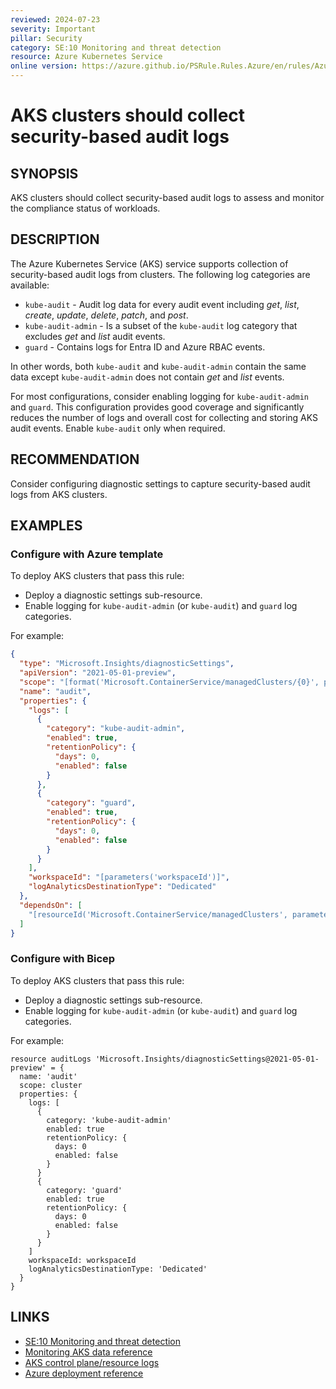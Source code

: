 ```yaml
---
reviewed: 2024-07-23
severity: Important
pillar: Security
category: SE:10 Monitoring and threat detection
resource: Azure Kubernetes Service
online version: https://azure.github.io/PSRule.Rules.Azure/en/rules/Azure.AKS.AuditLogs/
---
```


# AKS clusters should collect security-based audit logs

## SYNOPSIS

AKS clusters should collect security-based audit logs to assess and monitor the compliance status of workloads.

## DESCRIPTION

The Azure Kubernetes Service (AKS) service supports collection of security-based audit logs from clusters.
The following log categories are available:

- `kube-audit` - Audit log data for every audit event including _get_, _list_, _create_, _update_, _delete_, _patch_, and _post_.
- `kube-audit-admin` - Is a subset of the `kube-audit` log category that excludes _get_ and _list_ audit events.
- `guard` - Contains logs for Entra ID and Azure RBAC events.

In other words, both `kube-audit` and `kube-audit-admin` contain the same data except `kube-audit-admin` does not contain _get_ and _list_ events.

For most configurations, consider enabling logging for `kube-audit-admin` and `guard`.
This configuration provides good coverage and significantly reduces the number of logs and overall cost for collecting and storing AKS audit events.
Enable `kube-audit` only when required.

## RECOMMENDATION

Consider configuring diagnostic settings to capture security-based audit logs from AKS clusters.

## EXAMPLES

### Configure with Azure template

To deploy AKS clusters that pass this rule:

- Deploy a diagnostic settings sub-resource.
- Enable logging for `kube-audit-admin` (or `kube-audit`) and `guard` log categories.

For example:

```json
{
  "type": "Microsoft.Insights/diagnosticSettings",
  "apiVersion": "2021-05-01-preview",
  "scope": "[format('Microsoft.ContainerService/managedClusters/{0}', parameters('name'))]",
  "name": "audit",
  "properties": {
    "logs": [
      {
        "category": "kube-audit-admin",
        "enabled": true,
        "retentionPolicy": {
          "days": 0,
          "enabled": false
        }
      },
      {
        "category": "guard",
        "enabled": true,
        "retentionPolicy": {
          "days": 0,
          "enabled": false
        }
      }
    ],
    "workspaceId": "[parameters('workspaceId')]",
    "logAnalyticsDestinationType": "Dedicated"
  },
  "dependsOn": [
    "[resourceId('Microsoft.ContainerService/managedClusters', parameters('name'))]"
  ]
}
```

### Configure with Bicep

To deploy AKS clusters that pass this rule:

- Deploy a diagnostic settings sub-resource.
- Enable logging for `kube-audit-admin` (or `kube-audit`) and `guard` log categories.

For example:

```bicep
resource auditLogs 'Microsoft.Insights/diagnosticSettings@2021-05-01-preview' = {
  name: 'audit'
  scope: cluster
  properties: {
    logs: [
      {
        category: 'kube-audit-admin'
        enabled: true
        retentionPolicy: {
          days: 0
          enabled: false
        }
      }
      {
        category: 'guard'
        enabled: true
        retentionPolicy: {
          days: 0
          enabled: false
        }
      }
    ]
    workspaceId: workspaceId
    logAnalyticsDestinationType: 'Dedicated'
  }
}
```

<!-- external:avm avm/res/container-service/managed-cluster diagnosticSettings -->

## LINKS

- [SE:10 Monitoring and threat detection](https://learn.microsoft.com/azure/well-architected/security/monitor-threats)
- [Monitoring AKS data reference](https://learn.microsoft.com/azure/aks/monitor-aks-reference)
- [AKS control plane/resource logs](https://learn.microsoft.com/azure/aks/monitor-aks#aks-control-planeresource-logs)
- [Azure deployment reference](https://learn.microsoft.com/azure/templates/microsoft.insights/diagnosticsettings)

